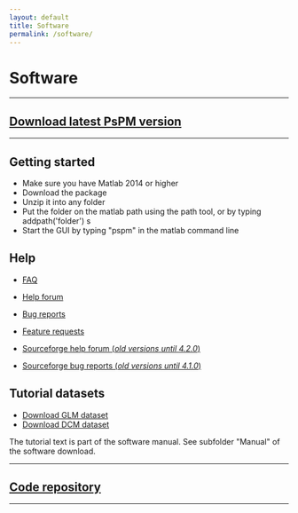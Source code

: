 ```yaml
---
layout: default
title: Software
permalink: /software/
---
```


# Software

---

## [Download latest PsPM version](https://github.com/bachlab/PsPM/releases)

---

## Getting started
* Make sure you have Matlab 2014 or higher
* Download the package
* Unzip it into any folder
* Put the folder on the matlab path using the path tool, or by typing addpath('folder') s
* Start the GUI by typing "pspm" in the matlab command line

## Help
* [FAQ](faq.markdown)

* [Help forum](https://github.com/bachlab/PsPM/issues)
* [Bug reports](https://github.com/bachlab/PsPM/issues)
* [Feature requests](https://github.com/bachlab/PsPM/issues)

* [Sourceforge help forum (*old versions until 4.2.0*)](https://sourceforge.net/p/pspm/discussion/help/)
* [Sourceforge bug reports (*old versions until 4.1.0*)](https://sourceforge.net/p/pspm/discussion/bugs/)

## Tutorial datasets
* [Download GLM dataset](https://github.com/bachlab/PsPM-tutorial-datasets/releases/download/tutorial-datasets/Tutorial_dataset_GLM.zip)
* [Download DCM dataset](https://github.com/bachlab/PsPM-tutorial-datasets/releases/download/tutorial-datasets/Tutorial_dataset_DCM.zip)

The tutorial text is part of the software manual. See subfolder "Manual" of the software download.

---

## [Code repository](https://github.com/bachlab/PsPM)

---
